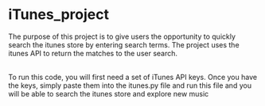 # iTunes_project

The purpose of this project is to give users the opportunity to quickly search the itunes store by entering search terms. The project uses the itunes API to return the matches to the user search.

<br>
To run this code, you will first need a set of iTunes API keys. Once you have the keys, simply paste them into the itunes.py file and run this file and you will be able to search the itunes store and explore new music
